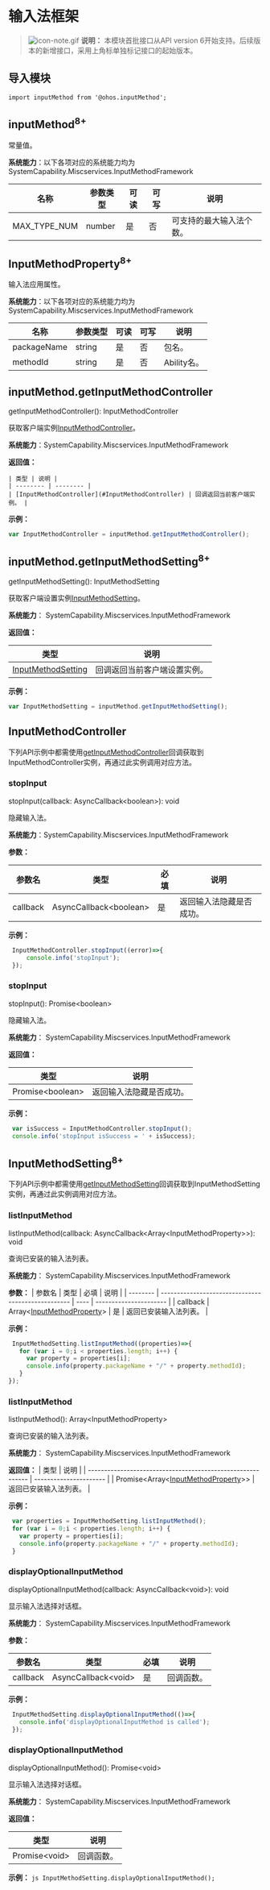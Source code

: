 # 输入法框架

> ![icon-note.gif](public_sys-resources/icon-note.gif) **说明：**
> 本模块首批接口从API version 6开始支持。后续版本的新增接口，采用上角标单独标记接口的起始版本。


## 导入模块

```
import inputMethod from '@ohos.inputMethod';
```

## inputMethod<sup>8+</sup>

常量值。

**系统能力**：以下各项对应的系统能力均为SystemCapability.Miscservices.InputMethodFramework

| 名称 | 参数类型 | 可读 | 可写 | 说明 |
| -------- | -------- | -------- | -------- | -------- |
| MAX_TYPE_NUM | number | 是 | 否 | 可支持的最大输入法个数。 |


## InputMethodProperty<sup>8+</sup>

输入法应用属性。

**系统能力**：以下各项对应的系统能力均为SystemCapability.Miscservices.InputMethodFramework

| 名称 | 参数类型 | 可读 | 可写 | 说明 |
| -------- | -------- | -------- | -------- | -------- |
| packageName | string | 是 | 否 | 包名。 |
| methodId | string | 是 | 否 | Ability名。 |

## inputMethod.getInputMethodController

getInputMethodController(): InputMethodController

获取客户端实例[InputMethodController](#InputMethodController)。

**系统能力**：SystemCapability.Miscservices.InputMethodFramework

**返回值：**

    | 类型 | 说明 |
    | -------- | -------- |
    | [InputMethodController](#InputMethodController) | 回调返回当前客户端实例。 |

**示例：**
  ```js
  var InputMethodController = inputMethod.getInputMethodController();
  ```

## inputMethod.getInputMethodSetting<sup>8+</sup>

getInputMethodSetting(): InputMethodSetting

获取客户端设置实例[InputMethodSetting](#InputMethodSetting)。

**系统能力**： SystemCapability.Miscservices.InputMethodFramework

**返回值：**

  | 类型                                      | 说明                         |
  | ----------------------------------------- | ---------------------------- |
  | [InputMethodSetting](#InputMethodSetting) | 回调返回当前客户端设置实例。 |


**示例：**
  ```js
  var InputMethodSetting = inputMethod.getInputMethodSetting();
  ```

## InputMethodController

下列API示例中都需使用[getInputMethodController](#getInputMethodController)回调获取到InputMethodController实例，再通过此实例调用对应方法。

### stopInput

stopInput(callback: AsyncCallback&lt;boolean&gt;): void

隐藏输入法。

**系统能力**：SystemCapability.Miscservices.InputMethodFramework

**参数：**

  | 参数名 | 类型 | 必填 | 说明 |
  | -------- | -------- | -------- | -------- |
  | callback | AsyncCallback&lt;boolean&gt; | 是 | 返回输入法隐藏是否成功。 |

**示例：**

```js
 InputMethodController.stopInput((error)=>{
     console.info('stopInput');
 });
```

### stopInput

stopInput(): Promise&lt;boolean&gt;

隐藏输入法。

**系统能力**： SystemCapability.Miscservices.InputMethodFramework

**返回值：**

  | 类型 | 说明 |
  | -------- | -------- |
  | Promise&lt;boolean&gt; | 返回输入法隐藏是否成功。 |

**示例：**


```js
 var isSuccess = InputMethodController.stopInput();
 console.info('stopInput isSuccess = ' + isSuccess);
```

## InputMethodSetting<sup>8+</sup>

下列API示例中都需使用[getInputMethodSetting](#getInputMethodSetting)回调获取到InputMethodSetting实例，再通过此实例调用对应方法。

### listInputMethod

listInputMethod(callback: AsyncCallback&lt;Array&lt;InputMethodProperty&gt;&gt;): void

查询已安装的输入法列表。

**系统能力**： SystemCapability.Miscservices.InputMethodFramework

**参数：**
  | 参数名   | 类型                                               | 必填 | 说明                   |
  | -------- | -------------------------------------------------- | ---- | ---------------------- |
  | callback | Array<[InputMethodProperty](#InputMethodProperty)> | 是   | 返回已安装输入法列表。 |

**示例：**
  ```js
   InputMethodSetting.listInputMethod((properties)=>{
     for (var i = 0;i < properties.length; i++) {
       var property = properties[i];
       console.info(property.packageName + "/" + property.methodId);
     }
  });
  ```

### listInputMethod

listInputMethod(): Array&lt;InputMethodProperty&gt;

查询已安装的输入法列表。

**系统能力**： SystemCapability.Miscservices.InputMethodFramework

**返回值：**
  | 类型                                                        | 说明                   |
  | ----------------------------------------------------------- | ---------------------- |
  | Promise<Array<[InputMethodProperty](#InputMethodProperty)>> | 返回已安装输入法列表。 |

**示例：**
  ```js
   var properties = InputMethodSetting.listInputMethod();
   for (var i = 0;i < properties.length; i++) {
     var property = properties[i];
     console.info(property.packageName + "/" + property.methodId);
   }
  ```

### displayOptionalInputMethod

displayOptionalInputMethod(callback: AsyncCallback&lt;void&gt;): void

显示输入法选择对话框。

**系统能力**： SystemCapability.Miscservices.InputMethodFramework

**参数：**

| 参数名 | 类型 | 必填 | 说明 |
| -------- | -------- | -------- | -------- |
| callback | AsyncCallback&lt;void&gt; | 是 | 回调函数。 |

**示例：**
  ```js
   InputMethodSetting.displayOptionalInputMethod(()=>{
     console.info('displayOptionalInputMethod is called');
   });
  ```

### displayOptionalInputMethod

  displayOptionalInputMethod(): Promise&lt;void&gt;

  显示输入法选择对话框。

  **系统能力**： SystemCapability.Miscservices.InputMethodFramework

**返回值：**

| 类型 | 说明 |
| -------- | -------- |
| Promise&lt;void&gt; | 回调函数。 |

**示例：**
    ```js
     InputMethodSetting.displayOptionalInputMethod();
    ```